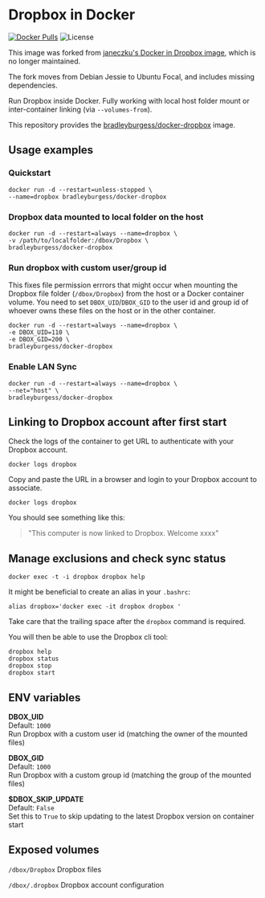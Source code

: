 # Dropbox in Docker

[![Docker
Pulls](https://img.shields.io/docker/pulls/bradleyburgess/docker-dropbox.svg?maxAge=2592000)][hub]
![License](https://img.shields.io/github/license/bradleyburgess/docker-dropbox)

[hub]: https://hub.docker.com/r/bradleyburgess/docker-dropbox/

This image was forked from [janeczku's Docker in Dropbox
image](https://github.com/janeczku/docker-dropbox), which is no longer
maintained.

The fork moves from Debian Jessie to Ubuntu Focal, and includes missing
dependencies.

Run Dropbox inside Docker. Fully working with local host folder mount or
inter-container linking (via `--volumes-from`).

This repository provides the
[bradleyburgess/docker-dropbox](https://registry.hub.docker.com/r/bradleyburgess/docker-dropbox/)
image.

## Usage examples

### Quickstart

    docker run -d --restart=unless-stopped \
    --name=dropbox bradleyburgess/docker-dropbox

### Dropbox data mounted to local folder on the host

    docker run -d --restart=always --name=dropbox \
    -v /path/to/localfolder:/dbox/Dropbox \
    bradleyburgess/docker-dropbox

### Run dropbox with custom user/group id

This fixes file permission errrors that might occur when mounting the Dropbox
file folder (`/dbox/Dropbox`) from the host or a Docker container volume. You
need to set `DBOX_UID`/`DBOX_GID` to the user id and group id of whoever owns
these files on the host or in the other container.

    docker run -d --restart=always --name=dropbox \
    -e DBOX_UID=110 \
    -e DBOX_GID=200 \
    bradleyburgess/docker-dropbox

### Enable LAN Sync

    docker run -d --restart=always --name=dropbox \
    --net="host" \
    bradleyburgess/docker-dropbox

## Linking to Dropbox account after first start

Check the logs of the container to get URL to authenticate with your Dropbox
account.

    docker logs dropbox

Copy and paste the URL in a browser and login to your Dropbox account to
associate.

    docker logs dropbox

You should see something like this:

> "This computer is now linked to Dropbox. Welcome xxxx"

## Manage exclusions and check sync status

    docker exec -t -i dropbox dropbox help

It might be beneficial to create an alias in your `.bashrc`:

    alias dropbox='docker exec -it dropbox dropbox '

Take care that the trailing space after the `dropbox` command is required.

You will then be able to use the Dropbox cli tool:

    dropbox help
    dropbox status
    dropbox stop
    dropbox start

## ENV variables

**DBOX_UID**  
Default: `1000`  
Run Dropbox with a custom user id (matching the owner of the mounted files)

**DBOX_GID**  
Default: `1000`  
Run Dropbox with a custom group id (matching the group of the mounted files)

**$DBOX_SKIP_UPDATE**  
Default: `False`  
Set this to `True` to skip updating to the latest Dropbox version on container start

## Exposed volumes

`/dbox/Dropbox`
Dropbox files

`/dbox/.dropbox`
Dropbox account configuration
